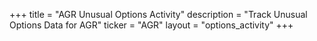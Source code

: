 +++
title = "AGR Unusual Options Activity"
description = "Track Unusual Options Data for AGR"
ticker = "AGR"
layout = "options_activity"
+++

